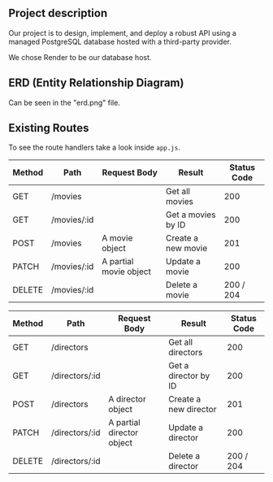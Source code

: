 ## Project description

Our project is to design, implement, and deploy a robust API using a managed PostgreSQL database hosted with a third-party provider.

We chose Render to be our database host.

## ERD (Entity Relationship Diagram)

Can be seen in the "erd.png" file.

## Existing Routes

To see the route handlers take a look inside `app.js`.

| Method | Path        | Request Body           | Result             | Status Code |
| ------ | ----------- | ---------------------- | ------------------ | ----------- |
| GET    | /movies     |                        | Get all movies     | 200         |
| GET    | /movies/:id |                        | Get a movies by ID | 200         |
| POST   | /movies     | A movie object         | Create a new movie | 201         |
| PATCH  | /movies/:id | A partial movie object | Update a movie     | 200         |
| DELETE | /movies/:id |                        | Delete a movie     | 200 / 204   |

| Method | Path           | Request Body              | Result                | Status Code |
| ------ | -------------- | ------------------------- | --------------------- | ----------- |
| GET    | /directors     |                           | Get all directors     | 200         |
| GET    | /directors/:id |                           | Get a director by ID  | 200         |
| POST   | /directors     | A director object         | Create a new director | 201         |
| PATCH  | /directors/:id | A partial director object | Update a director     | 200         |
| DELETE | /directors/:id |                           | Delete a director     | 200 / 204   |

